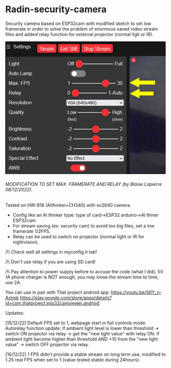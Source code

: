 # Radin-security-camera
Security camera based on ESP32cam with modified sketch to set low framerate in order to solve the problem of enormous saved video stream files and added relay function for external projector (normal ligh or IR).

![alt text](https://github.com/BL08FR/Radin-security-camera/blob/main/fpsrelay.jpg?raw=true)

 ###### MODIFICATION TO SET MAX. FRAMERATE AND RELAY (by Blaise Lapierre 08/12/2022). ######
 Tested on HW-818 (AIthinker+CH340) with ov2640 camera.
 - Config like an AI thinker type: type of card->ESP32 arduino->AI thiner ESP32cam
 - For stream saving (ex: security cam) to avoid too big files, set a low framerate 1/2FPS.
 - Relay can be used to switch on projector (normal light or IR for nightvision).
  
 /!\ Check well all settings in myconfig.h tab!
 
 /!\ Don't use relay if you are using SD card!
 
 /!\ Pay attention to power supply before to accuse the code (what I did), 5V 1A phone charger is NOT enough, you may loose the stream time to time, use 2A.

You can use in pair with That project android app:
https://youtu.be/S6Y_n-Axtmk
https://play.google.com/store/apps/details?id=com.thatproject.esp32camviewer.android


Updates:

[15/12/22] Default FPS set to 1, webpage start in full controls mode.
Autorelay function update:
If ambient light level is lower than threshold -> switch ON projector via relay -> get the "new light value" with relay ON.
If ambient light become higher than threshold AND +10 from the "new light value" -> switch OFF projector via relay.

[16/12/22] 1 FPS didn't provide a stable stream on long term use, modified to 1.25 real FPS when set to 1 (value tested stable during 24hours).
